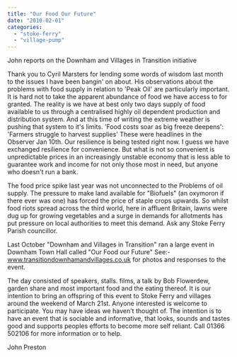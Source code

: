 ```yaml
---
title: "Our Food Our Future"
date: "2010-02-01"
categories: 
  - "stoke-ferry"
  - "village-pump"
---
```


John reports on the Downham and Villages in Transition initiative

Thank you to Cyril Marsters for lending some words of wisdom last month to the issues I have been bangin' on about. His observations about the problems with food supply in relation to 'Peak Oil' are particularly important. It is hard not to take the apparent abundance of food we have access to for granted. The reality is we have at best only two days supply of food available to us through a centralised highly oil dependent production and distribution system. And at this time of writing the extreme weather is pushing that system to it's limits. 'Food costs soar as big freeze deepens': 'Farmers struggle to harvest supplies' These were headlines in the Observer Jan 10th. Our resilience is being tested right now. I guess we have exchanged resilience for convenience. But what is not so convenient is unpredictable prices in an increasingly unstable economy that is less able to guarantee work and income for not only those most in need, but anyone who doesn't run a bank.

The food price spike last year was not unconnected to the Problems of oil supply. The pressure to make land available for "Biofuels" (an oxymoron if there ever was one) has forced the price of staple crops upwards. So whilst food riots spread across the third world, here in affluent Britain, lawns were dug up for growing vegetables and a surge in demands for allotments has put pressure on local authorities to meet this demand. Ask any Stoke Ferry Parish councillor.

Last October "Downham and Villages in Transition" ran a large event in Downham Town Hall called "Our Food our Future" See:- www.transitiondownhamandvillages.co.uk for photos and responses to the event.

The day consisted of speakers, stalls. films, a talk by Bob Flowerdew, garden share and most important food and the eating thereof. It is our intention to bring an offspring of this event to Stoke Ferry and villages around the weekend of March 21st. Anyone interested is welcome to participate. You may have ideas we haven't thought of. The intention is to have an event that is sociable and informative, that looks, sounds and tastes good and supports peoples efforts to become more self reliant. Call 01366 502106 for more information or to help.

John Preston
